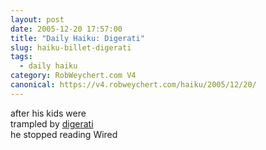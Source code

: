 ```yaml
---
layout: post
date: 2005-12-20 17:57:00
title: "Daily Haiku: Digerati"
slug: haiku-billet-digerati
tags:
  - daily haiku
category: RobWeychert.com V4
canonical: https://v4.robweychert.com/haiku/2005/12/20/
---
```


after his kids were  
trampled by [digerati](http://dictionary.reference.com/wordoftheday/archive/2005/12/20.html)  
he stopped reading Wired